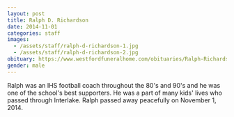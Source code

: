 ```yaml
---
layout: post
title: Ralph D. Richardson
date: 2014-11-01
categories: staff
images:
  - /assets/staff/ralph-d-richardson-1.jpg
  - /assets/staff/ralph-d-richardson-2.jpg
obituary: https://www.westfordfuneralhome.com/obituaries/Ralph-Richardson-3/#!/Obituary
gender: male
---
```

Ralph was an IHS football coach throughout the 80's and 90's and he was one of the school's best supporters.  He was a part of many kids' lives who passed through Interlake.  Ralph passed away peacefully on November 1, 2014. 
